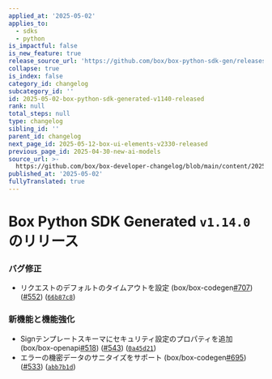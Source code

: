 ```yaml
---
applied_at: '2025-05-02'
applies_to:
  - sdks
  - python
is_impactful: false
is_new_feature: true
release_source_url: 'https://github.com/box/box-python-sdk-gen/releases/tag/v1.14.0'
collapse: true
is_index: false
category_id: changelog
subcategory_id: ''
id: 2025-05-02-box-python-sdk-generated-v1140-released
rank: null
total_steps: null
type: changelog
sibling_id: ''
parent_id: changelog
next_page_id: 2025-05-12-box-ui-elements-v2330-released
previous_page_id: 2025-04-30-new-ai-models
source_url: >-
  https://github.com/box/box-developer-changelog/blob/main/content/2025/05-02-box-python-sdk-generated-v1140-released.md
published_at: '2025-05-02'
fullyTranslated: true
---
```

# Box Python SDK Generated `v1.14.0`のリリース

### バグ修正

* リクエストのデフォルトのタイムアウトを設定 (box/box-codegen[#707][1]) ([#552][2]) ([`66b87c8`][3])

### 新機能と機能強化

* Signテンプレートスキーマにセキュリティ設定のプロパティを追加 (box/box-openapi[#518][4]) ([#543][5]) ([`0a45d21`][6])
* エラーの機密データのサニタイズをサポート (box/box-codegen[#695][7]) ([#533][8]) ([`abb7b1d`][9])

[1]: https://github.com/box/box-python-sdk-gen/issues/707

[2]: https://github.com/box/box-python-sdk-gen/issues/552

[3]: https://github.com/box/box-python-sdk-gen/commit/66b87c8986ce2f5fdb3a9eac995ef8a9643bcd76

[4]: https://github.com/box/box-python-sdk-gen/issues/518

[5]: https://github.com/box/box-python-sdk-gen/issues/543

[6]: https://github.com/box/box-python-sdk-gen/commit/0a45d218d1aa3fa62da7b5c8c01506fb657c0b36

[7]: https://github.com/box/box-python-sdk-gen/issues/695

[8]: https://github.com/box/box-python-sdk-gen/issues/533

[9]: https://github.com/box/box-python-sdk-gen/commit/abb7b1d16a192edd99ff1fc4fb7c4caf79ee5f10

